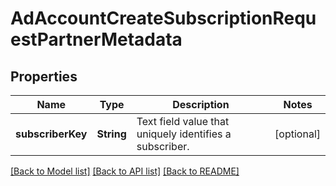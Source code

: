 # AdAccountCreateSubscriptionRequestPartnerMetadata

## Properties
Name | Type | Description | Notes
------------ | ------------- | ------------- | -------------
**subscriberKey** | **String** | Text field value that uniquely identifies a subscriber. | [optional] 

[[Back to Model list]](../README.md#documentation-for-models) [[Back to API list]](../README.md#documentation-for-api-endpoints) [[Back to README]](../README.md)



